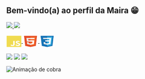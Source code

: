 ## Bem-vindo(a) ao perfil da Maira 😁

 <div>
  <a href="https://github.com/MHMarchiori">
  <img height="180em" src="https://github-readme-stats.vercel.app/api?username=MHMarchiori&show_icons=true&theme=synthwave&include_all_commits=true&count_private=true"/>
  <img height="180em" src="https://github-readme-stats.vercel.app/api/top-langs/?username=MHMarchiori&layout=compact&langs_count=6&theme=synthwave"/>
</div>
<div style="display: inline_block"><br>
  <img align="center" alt="Js" height="30" width="40" src="https://raw.githubusercontent.com/devicons/devicon/master/icons/javascript/javascript-plain.svg ">
  <img align="center" alt="HTML" height="30" width="40" src="https://raw.githubusercontent.com/devicons/devicon/master/icons/html5/html5-original.svg ">
  <img align="center" alt="CSS" height="30" width="40" src="https://raw.githubusercontent.com/devicons/devicon/master/icons/css3/css3-original.svg ">
</div>
 
 <br>
 
<div>
  <a href="https://www.instagram.com/mhmarchiori/" target="_blank"><img src="https://img.shields.io/badge/-Instagram-%23E4405F?style=for-the- badge&logo=instagram&logoColor=white" target="_blank"></a>
  <a href="https://www.linkedin.com/in/maira-marchiori-2a0895211/" target="_blank"><img src="https://img.shields.io/badge/-LinkedIn-%230077B5?style= for-the-badge&logo=linkedin&logoColor=white" target="_blank"></a>
  <a href="https://www.facebook.com/maira.marchiori.3" target="_blank"><img src="https://img.shields.io/badge/-Facebook-%1877F2?style= for-the-badge&logo=facebook&logoColor=white" target="_blank"></a>
  
![Animação de cobra](https://github.com/MHMarchiori/MHMarchiori/blob/output/github-contribution-grid-snake.svg)

</div>
